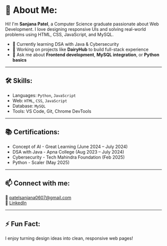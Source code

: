 # 💫 About Me:
Hi! I'm **Sanjana Patel**, a Computer Science graduate passionate about Web Development. I love designing responsive UIs and solving real-world problems using HTML, CSS, JavaScript, and MySQL.

- 🌱 Currently learning DSA with Java & Cybersecurity
- 🔭 Working on projects like **DairyHub** to build full-stack experience
- 💬 Ask me about **Frontend development**, **MySQL integration**, or **Python basics**

---

## 🛠️ Skills:
- Languages: `Python`, `JavaScript`
- Web: `HTML`, `CSS`, `JavaScript`
- Database: `MySQL`
- Tools: VS Code, Git, Chrome DevTools

---

## 📚 Certifications:
- Concept of AI - Great Learning (June 2024 – July 2024)
- DSA with Java - Apna College (Aug 2023 – July 2024)
- Cybersecurity - Tech Mahindra Foundation (Feb 2025)
- Python - Scaler (May 2025)

---

## 📫 Connect with me:
📧 patelsanjana0607@gmail.com  
🔗 [LinkedIn](https://linkedin.com/in/sanjanapatel19)

---

## ⚡ Fun Fact:
I enjoy turning design ideas into clean, responsive web pages!
